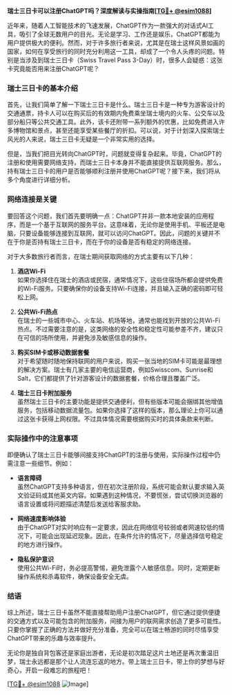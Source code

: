 **瑞士三日卡可以注册ChatGPT吗？深度解读与实操指南[[TG💪+ @esim1088](https://t.me/s/esim1088)]**

近年来，随着人工智能技术的飞速发展，ChatGPT作为一款强大的对话式AI工具，吸引了全球无数用户的目光。无论是学习、工作还是娱乐，ChatGPT都能为用户提供极大的便利。然而，对于许多旅行者来说，尤其是在瑞士这样风景如画的国家，如何在享受旅行的同时充分利用这一工具，却成了一个令人头疼的问题。特别是当涉及到瑞士三日卡（Swiss Travel Pass 3-Day）时，很多人会疑惑：这张卡究竟能否用来注册ChatGPT呢？

### 瑞士三日卡的基本介绍

首先，让我们简单了解一下瑞士三日卡是什么。瑞士三日卡是一种专为游客设计的交通通票，持卡人可以在购买后的有效期内免费乘坐瑞士境内的火车、公交车以及部分船只等公共交通工具。此外，该卡还附带一系列额外的优惠，比如免费进入许多博物馆和景点，甚至还能享受某些餐厅的折扣。可以说，对于计划深入探索瑞士风光的人来说，瑞士三日卡无疑是一个非常实用的选择。

但是，当我们把目光转向ChatGPT时，问题就变得复杂起来。毕竟，ChatGPT的注册和使用需要网络支持，而瑞士三日卡本身并不能直接提供互联网服务。那么，持有瑞士三日卡的用户是否能够顺利注册并使用ChatGPT呢？接下来，我们将从多个角度进行详细分析。

### 网络连接是关键

要回答这个问题，我们首先要明确一点：ChatGPT并非一款本地安装的应用程序，而是一个基于互联网的服务平台。这意味着，无论你是使用手机、平板还是电脑，只要设备能够连接到互联网，就可以访问ChatGPT。因此，问题的关键并不在于你是否持有瑞士三日卡，而在于你的设备是否有稳定的网络连接。

对于大多数旅行者而言，在瑞士期间获取网络的方式主要有以下几种：

1. **酒店Wi-Fi**  
   如果你选择住在瑞士的酒店或民宿，通常情况下，这些住宿场所都会提供免费的Wi-Fi服务。只要确保你的设备支持Wi-Fi连接，并且输入正确的密码即可轻松上网。

2. **公共Wi-Fi热点**  
   在瑞士的一些城市中心、火车站、机场等地，通常也能找到开放的公共Wi-Fi热点。不过需要注意的是，这类网络的安全性和稳定性可能参差不齐，建议只在可信的场所使用，并避免涉及敏感信息的操作。

3. **购买SIM卡或移动数据套餐**  
   对于希望随时随地保持联网的用户来说，购买一张当地的SIM卡可能是最理想的解决方案。瑞士有几家主要的电信运营商，例如Swisscom、Sunrise和Salt，它们都提供了针对游客设计的数据套餐，价格合理且覆盖广泛。

4. **瑞士三日卡附加服务**  
   虽然瑞士三日卡的主要功能是提供交通便利，但有些版本可能会捆绑其他增值服务，包括移动数据流量包。如果你选择了这样的版本，那么理论上你可以通过这张卡获得上网权限。不过具体情况需要根据购买时的具体条款来判断。

### 实际操作中的注意事项

即便确认了瑞士三日卡能够间接支持ChatGPT的注册与使用，实际操作过程中仍需注意一些细节。例如：

- **语言障碍**  
   虽然ChatGPT支持多种语言，但在初次注册阶段，系统可能会默认要求输入英文验证码或其他英文内容。如果遇到这种情况，不要慌张，尝试切换浏览器的语言设置或将问题描述清楚后发送给客服求助。

- **网络速度影响体验**  
   由于ChatGPT对实时响应有一定要求，因此在网络信号较弱或者网速较低的情况下，可能会出现延迟现象。因此，在条件允许的情况下，尽量选择信号稳定的地方进行操作。

- **隐私保护意识**  
   使用公共Wi-Fi时，务必提高警惕，避免泄露个人敏感信息。同时，定期更新操作系统和杀毒软件，确保设备安全无虞。

### 结语

综上所述，瑞士三日卡虽然不能直接帮助用户注册ChatGPT，但它通过提供便捷的交通方式以及可能包含的附加服务，间接为用户的联网需求创造了更多可能性。只要你掌握了正确的方法并做好充分准备，完全可以在瑞士畅游的同时尽情享受ChatGPT带来的乐趣与效率提升。

无论你是独自背包客还是家庭出游者，无论是初次踏足这片土地还是再次重温旧梦，瑞士永远都是那个让人流连忘返的地方。带上瑞士三日卡，带上你的梦想与好奇心，开启一段难忘的旅程吧！

[[TG💪+ @esim1088](https://t.me/s/esim1088) ![Image](https://i.postimg.cc/4NQfJmqS/Snipaste-2025-05-13-00-14-12.png)]